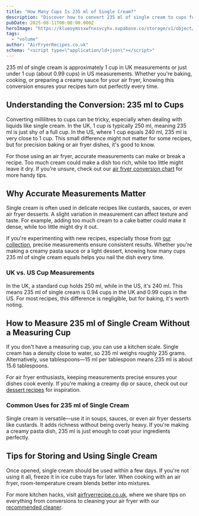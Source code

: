 ```yaml
---
title: "How Many Cups Is 235 ml of Single Cream?"
description: "Discover how to convert 235 ml of single cream to cups for perfect baking and cooking every time. Get precise measurements now!"
pubDate: 2025-08-11T00:00:00.000Z
heroImage: "https://klueoymssxwfnxsvcyhv.supabase.co/storage/v1/object/public/md/how-many-cups-is-235-ml-single-cream-aef6c62a.webp"
tags:
  - "volume"
author: "AirFryerRecipes.co.uk"
schema: "<script type=\"application/ld+json\"></script>"
---
```


<p>235 ml of single cream is approximately 1 cup in UK measurements or just under 1 cup (about 0.99 cups) in US measurements. Whether you're baking, cooking, or preparing a creamy sauce for your air fryer, knowing this conversion ensures your recipes turn out perfectly every time.</p>

<h2>Understanding the Conversion: 235 ml to Cups</h2>  
<p>Converting millilitres to cups can be tricky, especially when dealing with liquids like single cream. In the UK, 1 cup is typically 250 ml, meaning 235 ml is just shy of a full cup. In the US, where 1 cup equals 240 ml, 235 ml is very close to 1 cup. This small difference might not matter for some recipes, but for precision baking or air fryer dishes, it's good to know.</p>  
<p>For those using an air fryer, accurate measurements can make or break a recipe. Too much cream could make a dish too rich, while too little might leave it dry. If you're unsure, check out our <a href=https://www.airfryerrecipe.co.uk/air-fryer-conversion-chart>air fryer conversion chart</a> for more handy tips.</p>  

<h2>Why Accurate Measurements Matter</h2>  
<p>Single cream is often used in delicate recipes like custards, sauces, or even air fryer desserts. A slight variation in measurement can affect texture and taste. For example, adding too much cream to a cake batter could make it dense, while too little might dry it out.</p>  
<p>If you're experimenting with new recipes, especially those from <a href=https://www.airfryerrecipe.co.uk/recipes>our collection</a>, precise measurements ensure consistent results. Whether you're making a creamy pasta sauce or a light dessert, knowing how many cups 235 ml of single cream equals helps you nail the dish every time.</p>  

<h3>UK vs. US Cup Measurements</h3>  
<p>In the UK, a standard cup holds 250 ml, while in the US, it's 240 ml. This means 235 ml of single cream is 0.94 cups in the UK and 0.99 cups in the US. For most recipes, this difference is negligible, but for baking, it's worth noting.</p>  

<h2>How to Measure 235 ml of Single Cream Without a Measuring Cup</h2>  
<p>If you don't have a measuring cup, you can use a kitchen scale. Single cream has a density close to water, so 235 ml weighs roughly 235 grams. Alternatively, use tablespoons—15 ml per tablespoon means 235 ml is about 15.6 tablespoons.</p>  
<p>For air fryer enthusiasts, keeping measurements precise ensures your dishes cook evenly. If you're making a creamy dip or sauce, check out our <a href=https://www.airfryerrecipe.co.uk/recipe-category/dessert>dessert recipes</a> for inspiration.</p>  

<h3>Common Uses for 235 ml of Single Cream</h3>  
<p>Single cream is versatile—use it in soups, sauces, or even air fryer desserts like custards. It adds richness without being overly heavy. If you're making a creamy pasta dish, 235 ml is just enough to coat your ingredients perfectly.</p>  

<h2>Tips for Storing and Using Single Cream</h2>  
<p>Once opened, single cream should be used within a few days. If you're not using it all, freeze it in ice cube trays for later. When cooking with an air fryer, room-temperature cream blends better into mixtures.</p>  
<p>For more kitchen hacks, visit <a href=https://www.airfryerrecipe.co.uk>airfryerrecipe.co.uk</a>, where we share tips on everything from conversions to cleaning your air fryer with our <a href=https://www.airfryerrecipe.co.uk/air-fryer-cleaner>recommended cleaner</a>.</p>